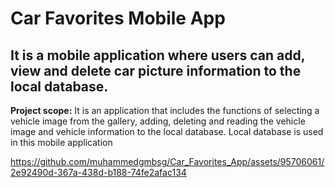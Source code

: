 # Car Favorites Mobile App
## It is a mobile application where users can add, view and delete car picture information to the local database.
**Project scope:** It is an application that includes the functions of selecting a vehicle image from the gallery, adding, deleting and reading the vehicle image and vehicle information to the local database. Local database is used in this mobile application





https://github.com/muhammedgmbsg/Car_Favorites_App/assets/95706061/2e92490d-367a-438d-b188-74fe2afac134






